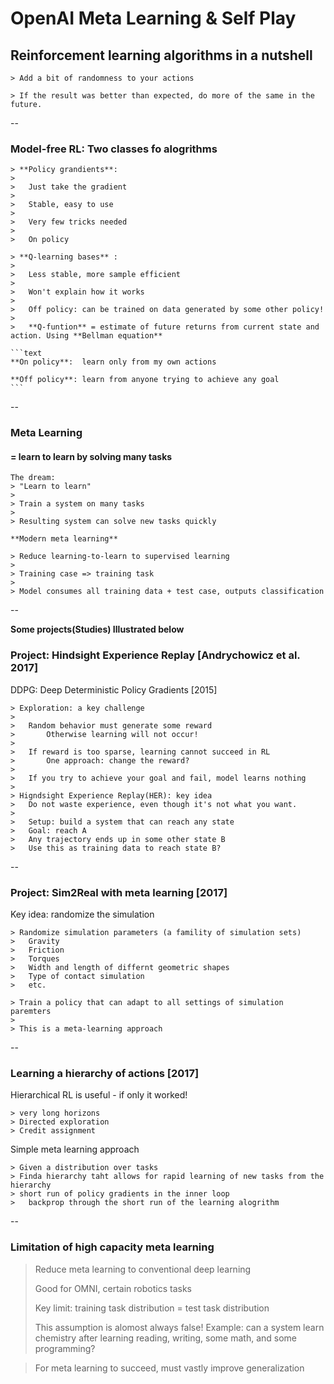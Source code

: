 # OpenAI Meta Learning & Self Play

## Reinforcement learning algorithms in a nutshell

	> Add a bit of randomness to your actions

	> If the result was better than expected, do more of the same in the future.

--

### Model-free RL: Two classes fo alogrithms

	> **Policy grandients**:
	>
	>	Just take the gradient
	>
	> 	Stable, easy to use
	>
	> 	Very few tricks needed
	>
	> 	On policy

	> **Q-learning bases** :
	>
	> 	Less stable, more sample efficient
	>
	> 	Won't explain how it works
	>
	> 	Off policy: can be trained on data generated by some other policy!
	>
	> 	**Q-funtion** = estimate of future returns from current state and action. Using **Bellman equation**

	```text
	**On policy**:  learn only from my own actions

	**Off policy**: learn from anyone trying to achieve any goal
	```

--

### Meta Learning
#### = learn to learn by solving many tasks

	The dream:
	> "Learn to learn"
	>
	> Train a system on many tasks
	>
	> Resulting system can solve new tasks quickly

	**Modern meta learning**

	> Reduce learning-to-learn to supervised learning
	>
	> Training case => training task
	>
	> Model consumes all training data + test case, outputs classification

--

**Some projects(Studies) Illustrated below**

### Project: Hindsight Experience Replay [Andrychowicz et al. 2017]

DDPG: Deep Deterministic Policy Gradients [2015]

	> Exploration: a key challenge
	>
	>	Random behavior must generate some reward 
	>		Otherwise learning will not occur!
	>
	> 	If reward is too sparse, learning cannot succeed in RL
	>		One approach: change the reward?
	>
	> 	If you try to achieve your goal and fail, model learns nothing
	> 
	> Higndsight Experience Replay(HER): key idea
	> 	Do not waste experience, even though it's not what you want.
	>
	>	Setup: build a system that can reach any state
	> 	Goal: reach A
	>	Any trajectory ends up in some other state B
	> 	Use this as training data to reach state B?
	
--

### Project: Sim2Real with meta learning [2017]

Key idea: randomize the simulation

	> Randomize simulation parameters (a famility of simulation sets)
	>	Gravity
	> 	Friction
	> 	Torques
	>	Width and length of differnt geometric shapes
	>	Type of contact simulation
	>	etc.

	> Train a policy that can adapt to all settings of simulation paremters
	>
	> This is a meta-learning approach

--

### Learning a hierarchy of actions [2017]

Hierarchical RL is useful - if only it worked!

	> very long horizons
	> Directed exploration
	> Credit assignment
	

Simple meta learning approach

	> Given a distribution over tasks
	> Finda hierarchy taht allows for rapid learning of new tasks from the hierarchy
	> short run of policy gradients in the inner loop
	>	backprop through the short run of the learning alogrithm

--

### Limitation of high capacity meta learning

> Reduce meta learning to conventional deep learning
>
> Good for OMNI, certain robotics tasks
>
> Key limit: training task distribution = test task distribution
>
> This assumption is alomost always false!
>	Example: can a system learn chemistry after learning reading, writing, some math, and some programming?

> For meta learning to succeed, must vastly improve generalization
> 